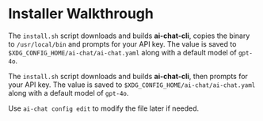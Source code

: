 # Installer Walkthrough


The `install.sh` script downloads and builds **ai-chat-cli**, copies the binary to `/usr/local/bin` and prompts for your
API key. The value is saved to `$XDG_CONFIG_HOME/ai-chat/ai-chat.yaml` along with a default model of `gpt-4o`.

The `install.sh` script downloads and builds **ai-chat-cli**, then prompts for your
API key. The value is saved to
`$XDG_CONFIG_HOME/ai-chat/ai-chat.yaml` along with a default model of `gpt-4o`.


Use `ai-chat config edit` to modify the file later if needed.
